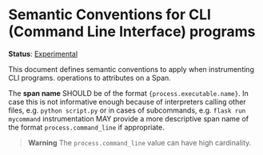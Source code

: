 <!--- Hugo front matter used to generate the website version of this page:
linkTitle: CLI
--->

# Semantic Conventions for CLI (Command Line Interface) programs

**Status**: [Experimental][DocumentStatus]

This document defines semantic conventions to apply when instrumenting CLI programs.
operations to attributes on a Span.

The **span name** SHOULD be of the format `{process.executable.name}`. In case this is
not informative enough because of interpreters calling other files, e.g. `python script.py` or in
cases of subcommands, e.g. `flask run mycommand` instrumentation MAY provide a more
descriptive span name of the format `process.command_line` if appropriate.

> **Warning**
> The `process.command_line` value can have high cardinality.

<!-- semconv span.cli -->
<!-- NOTE: THIS TEXT IS AUTOGENERATED. DO NOT EDIT BY HAND. -->
<!-- see templates/registry/markdown/snippet.md.j2 -->
<!-- prettier-ignore-start -->
<!-- markdownlint-capture -->
<!-- markdownlint-disable -->

<!-- markdownlint-restore -->
<!-- prettier-ignore-end -->
<!-- END AUTOGENERATED TEXT -->
<!-- endsemconv -->

[DocumentStatus]: https://opentelemetry.io/docs/specs/otel/document-status
